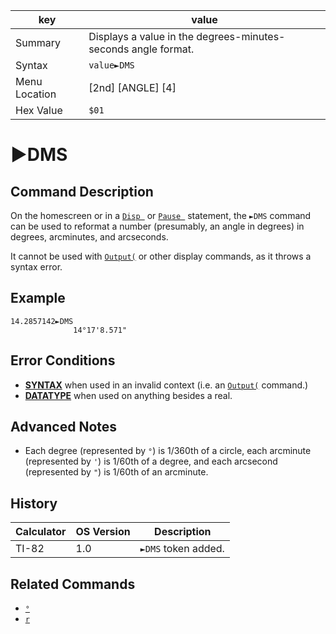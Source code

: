 | key           | value |
|---------------|-------|
| Summary       | Displays a value in the degrees-minutes-seconds angle format. |
| Syntax        | `value►DMS`|
| Menu Location | [2nd] [ANGLE] [4] |
| Hex Value     | `$01` |

# ►DMS
## Command Description
On the homescreen or in a [`Disp `](disp.md) or [`Pause `](pause.md) statement, the `►DMS` command can be used to reformat a number (presumably, an angle in degrees) in degrees, arcminutes, and arcseconds.

It cannot be used with [`Output(`](output.md) or other display commands, as it throws a syntax error.

## Example
```ti-basic
14.2857142►DMS
              14°17'8.571"
```

## Error Conditions
- [**SYNTAX**](../errors/syntax.md) when used in an invalid context (i.e. an [`Output(`](output.md) command.)
- [**DATATYPE**](../errors/datatype.md) when used on anything besides a real.

## Advanced Notes
- Each degree (represented by `°`) is 1/360th of a circle, each arcminute (represented by `'`) is 1/60th of a degree, and each arcsecond (represented by `"`) is 1/60th of an arcminute.

## History
| Calculator | OS Version | Description |
|------------|------------|-------------|
| TI-82      | 1.0 | `►DMS` token added. |

## Related Commands
- [`°`](degree-symbol.md)
- [`r`](r-symbol.md)
